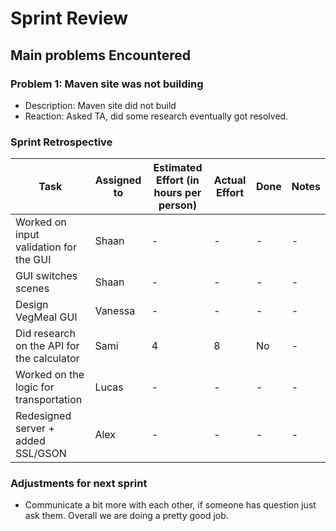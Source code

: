 # Sprint Review

## Main problems  Encountered

### Problem 1: Maven site was not building
 - Description: Maven site did not build
 - Reaction: Asked TA, did some research eventually got resolved.
 
### Sprint Retrospective
 | Task  | Assigned to | Estimated Effort (in hours per person) | Actual Effort | Done | Notes |
 | ------------- | ------------- | ------------ | ------------- | ------------ | -------- |
 | Worked on input validation for the GUI | Shaan | - | -  | - | - |
 | GUI switches scenes | Shaan  | - | -  | - | - |
 | Design VegMeal GUI  | Vanessa | - | -  | - | - |
 | Did research on the API for the calculator  | Sami  | 4 | 8  | No | - |
 | Worked on the logic for transportation  | Lucas  | - | -  | - | - |
 | Redesigned server + added SSL/GSON  | Alex  | - | -  | - | - |
 
### Adjustments for next sprint
 - Communicate a bit more with each other, if someone has question just ask them. Overall we are doing a pretty good job.

